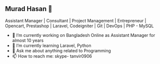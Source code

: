 ## Murad Hasan 👋
Assistant Manager | Consultant | Project Management | Entrepreneur | Opencart, Prestashop | Laravel, Codeigniter | Git | DevOps | PHP - MySQL

- 🔭 I’m currently working on Bangladesh Online as Assistant Manager for almost 10 years
- 🌱 I’m currently learning Laravel, Python
- 💬 Ask me about anything related to Programming
- 📫 How to reach me: skype- tanvir0906

<!--
**tanvir0906/tanvir0906** is a ✨ _special_ ✨ repository because its `README.md` (this file) appears on your GitHub profile.

Here are some ideas to get you started:

- 🔭 I’m currently working on ...
- 🌱 I’m currently learning ...
- 👯 I’m looking to collaborate on ...
- 🤔 I’m looking for help with ...
- 💬 Ask me about ...
- 📫 How to reach me: ...
- 😄 Pronouns: ...
- ⚡ Fun fact: ...
-->
